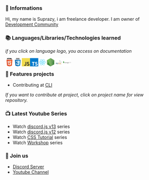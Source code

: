 ### 👋 Informations

Hi, my name is Suprazy, i am freelance developer.
I am owner of [Development Community](discord.gg/dev-community)

### 📚 Languages/Libraries/Technologies learned

*if you click on language logo, you access on documentation*

<img align="left" alt="HTML5" width="26px" src="https://raw.githubusercontent.com/github/explore/80688e429a7d4ef2fca1e82350fe8e3517d3494d/topics/html/html.png" />
<img align="left" alt="CSS3" width="26px" src="https://raw.githubusercontent.com/github/explore/80688e429a7d4ef2fca1e82350fe8e3517d3494d/topics/css/css.png" />
<img align="left" alt="JavaScript" width="26px" src="https://raw.githubusercontent.com/github/explore/80688e429a7d4ef2fca1e82350fe8e3517d3494d/topics/javascript/javascript.png" />
<img align="left" alt="Typescript" width="26px" src="https://raw.githubusercontent.com/github/explore/80688e429a7d4ef2fca1e82350fe8e3517d3494d/topics/typescript/typescript.png"/>
<img align="left" alt="React" width="26px" src="https://raw.githubusercontent.com/github/explore/80688e429a7d4ef2fca1e82350fe8e3517d3494d/topics/react/react.png" />
<img align="left" alt="Node.js" width="26px" src="https://raw.githubusercontent.com/github/explore/80688e429a7d4ef2fca1e82350fe8e3517d3494d/topics/nodejs/nodejs.png" />
<img align="left" alt="MySQL" width="26px" src="https://raw.githubusercontent.com/github/explore/80688e429a7d4ef2fca1e82350fe8e3517d3494d/topics/mysql/mysql.png" />
<img align="left" alt="MongoDB" width="26px" src="https://raw.githubusercontent.com/github/explore/80688e429a7d4ef2fca1e82350fe8e3517d3494d/topics/mongodb/mongodb.png" />


<br/>

### 🧐 Features projects

 - Contributing at [CLI](https://github.com/Development-Community/CLI)

*If you want to contribute at project, click on project name for view repository.*

### 📺 Latest Youtube Series
 - Watch [discord.js v13](https://www.youtube.com/watch?v=YitVkjM2Cec&list=PLpBtWRenhW_S0fRWfxZZYDQZLYuLI0NPX) series
 - Watch [discord.js v12](https://www.youtube.com/watch?v=7kcm3FXG45M&list=PLpBtWRenhW_TrxYQn11892ABmua_dYyrh&index=1&t=703s) series
 - Watch [CSS Tutorial](https://www.youtube.com/watch?v=yG0OxXKGXKs&list=PLpBtWRenhW_QwNeqARAaO7rGZ34qUCYVC) series
 - Watch [Workshop](https://www.youtube.com/watch?v=CuUSNWmgIPI&list=PLpBtWRenhW_SSkuJ9u2onOxVzW5g-qBCH) series

### 🚀 Join us

- [Discord Server](https://discord.gg/dev-community)
- [Youtube Channel](https://www.youtube.com/channel/UCmH1td7f73IEyYNNg5XDT9g)
